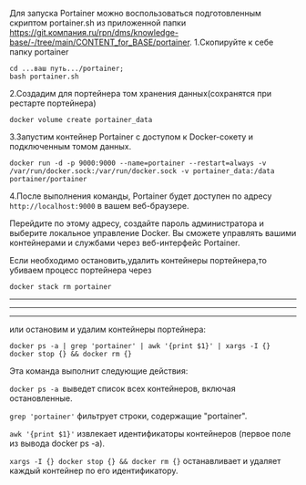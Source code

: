 Для запуска Portainer можно воспользоваться подготовленным скриптом portainer.sh из приложенной папки https://git.компания.ru/rpn/dms/knowledge-base/-/tree/main/CONTENT_for_BASE/portainer. 
1.Скопируйте к себе папку portainer
```
cd ...ваш путь.../portainer;
bash portainer.sh
```
2.Создадим для портейнера том хранения данных(сохранятся при рестарте портейнера)
```
docker volume create portainer_data
```
3.Запустим контейнер Portainer с доступом к Docker-сокету и подключенным томом данных.
```
docker run -d -p 9000:9000 --name=portainer --restart=always -v /var/run/docker.sock:/var/run/docker.sock -v portainer_data:/data portainer/portainer
```
4.После выполнения команды, Portainer будет доступен по адресу `http://localhost:9000` в вашем веб-браузере.

Перейдите по этому адресу, создайте пароль администратора и выберите локальное управление Docker. 
Вы сможете управлять вашими контейнерами и службами через веб-интерфейс Portainer.




Если необходимо остановить,удалить контейнеры портейнера,то убиваем процесс портейнера через 
```
docker stack rm portainer
```









***
***
***
или остановим и удалим контейнеры портейнера:
```
docker ps -a | grep 'portainer' | awk '{print $1}' | xargs -I {} docker stop {} && docker rm {}
```
Эта команда выполнит следующие действия:

`docker ps -a `выведет список всех контейнеров, включая остановленные.

`grep 'portainer'` фильтрует строки, содержащие "portainer".

`awk '{print $1}'` извлекает идентификаторы контейнеров (первое поле из вывода docker ps -a).

`xargs -I {} docker stop {} && docker rm {}` останавливает и удаляет каждый контейнер по его идентификатору.
